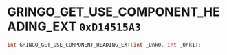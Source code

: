 # GRINGO_GET_USE_COMPONENT_HEADING_EXT `0xD14515A3`

```cpp
int GRINGO_GET_USE_COMPONENT_HEADING_EXT(int _Unk0, int _Unk1);
```
